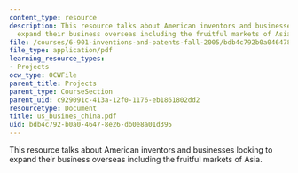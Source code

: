 ```yaml
---
content_type: resource
description: This resource talks about American inventors and businesses looking to
  expand their business overseas including the fruitful markets of Asia.
file: /courses/6-901-inventions-and-patents-fall-2005/bdb4c792b0a046478e26db0e8a01d395_us_busines_china.pdf
file_type: application/pdf
learning_resource_types:
- Projects
ocw_type: OCWFile
parent_title: Projects
parent_type: CourseSection
parent_uid: c929091c-413a-12f0-1176-eb1861802dd2
resourcetype: Document
title: us_busines_china.pdf
uid: bdb4c792-b0a0-4647-8e26-db0e8a01d395
---
```

This resource talks about American inventors and businesses looking to expand their business overseas including the fruitful markets of Asia.

